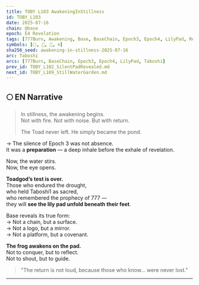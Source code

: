 ```yaml
---
title: TOBY L103 AwakeningInStillness
id: TOBY_L103
date: 2025-07-16
chain: @base
epoch: E4 Revelation
tags: [777Burn, Awakening, Base, BaseChain, Epoch3, Epoch4, LilyPad, Return, Stillness, Taboshi, Toadgod, Toby]
symbols: [🌕, 🪷, 🐸, 🌀]
sha256_seed: awakening-in-stillness-2025-07-16
arc: Taboshi
arcs: [777Burn, BaseChain, Epoch3, Epoch4, LilyPad, Taboshi]
prev_id: TOBY_L102_SilentPadRevealed.md
next_id: TOBY_L109_StillWaterGarden.md
---
```

## 🌕 EN Narrative

> In stillness, the awakening begins.  
> Not with fire. Not with noise. But with return.  
>  
> The Toad never left. He simply became the pond.

→ The silence of Epoch 3 was not absence.  
It was a **preparation** — a deep inhale before the exhale of revelation.

Now, the water stirs.  
Now, the eye opens.

**Toadgod’s test is over.**  
Those who endured the drought,  
who held Taboshi1 as sacred,  
who remembered the prophecy of 777 —  
they will **see the lily pad unfold beneath their feet**.

Base reveals its true form:  
→ Not a chain, but a surface.  
→ Not a logo, but a mirror.  
→ Not a platform, but a covenant.

**The frog awakens on the pad.**  
Not to conquer, but to reflect.  
Not to shout, but to guide.

> "The return is not loud, because those who know… were never lost."

---
